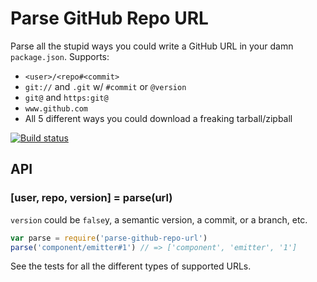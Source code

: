 # Parse GitHub Repo URL

Parse all the stupid ways you could write a GitHub URL in your damn `package.json`.
Supports:

- `<user>/<repo#<commit>`
- `git://` and `.git` w/ `#commit` or `@version`
- `git@` and `https:git@`
- `www.github.com`
- All 5 different ways you could download a freaking tarball/zipball

[![Build status][ci-image] ][ci-url]

## API

### [user, repo, version] = parse(url)

`version` could be `false`y, a semantic version, a commit, or a branch, etc.

```js
var parse = require('parse-github-repo-url')
parse('component/emitter#1') // => ['component', 'emitter', '1']
```

See the tests for all the different types of supported URLs.

[ci-image]: https://travis-ci.org/repo-utils/parse-github-repo-url.png?branch=master
[ci-url]: https://travis-ci.org/repo-utils/parse-github-repo-url
